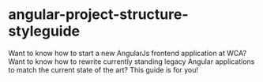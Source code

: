 # angular-project-structure-styleguide
Want to know how to start a new AngularJs frontend application at WCA? Want to know how to rewrite currently standing legacy Angular applications to match the current state of the art? This guide is for you!
